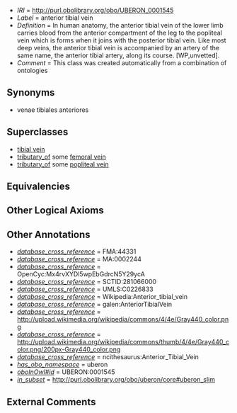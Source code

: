  * *IRI* = http://purl.obolibrary.org/obo/UBERON_0001545
 * *Label* = anterior tibial vein
 * *Definition* = In human anatomy, the anterior tibial vein of the lower limb carries blood from the anterior compartment of the leg to the popliteal vein which is forms when it joins with the posterior tibial vein. Like most deep veins, the anterior tibial vein is accompanied by an artery of the same name, the anterior tibial artery, along its course. [WP,unvetted].
 * *Comment* = This class was created automatically from a combination of ontologies

## Synonyms

 * venae tibiales anteriores

## Superclasses

 * [tibial vein](../../UBERON/70/UBERON_0010370.md)
 * [tributary_of](../../core#tributary/of/core#tributary_of.md) some [femoral vein](../../UBERON/61/UBERON_0001361.md)
 * [tributary_of](../../core#tributary/of/core#tributary_of.md) some [popliteal vein](../../UBERON/44/UBERON_0001544.md)

## Equivalencies


## Other Logical Axioms


## Other Annotations

 * *[database_cross_reference](../../ef/oboInOwl#hasDbXref.md)* = FMA:44331
 * *[database_cross_reference](../../ef/oboInOwl#hasDbXref.md)* = MA:0002244
 * *[database_cross_reference](../../ef/oboInOwl#hasDbXref.md)* = OpenCyc:Mx4rvXYDl5wpEbGdrcN5Y29ycA
 * *[database_cross_reference](../../ef/oboInOwl#hasDbXref.md)* = SCTID:281066000
 * *[database_cross_reference](../../ef/oboInOwl#hasDbXref.md)* = UMLS:C0226833
 * *[database_cross_reference](../../ef/oboInOwl#hasDbXref.md)* = Wikipedia:Anterior_tibial_vein
 * *[database_cross_reference](../../ef/oboInOwl#hasDbXref.md)* = galen:AnteriorTibialVein
 * *[database_cross_reference](../../ef/oboInOwl#hasDbXref.md)* = http://upload.wikimedia.org/wikipedia/commons/4/4e/Gray440_color.png
 * *[database_cross_reference](../../ef/oboInOwl#hasDbXref.md)* = http://upload.wikimedia.org/wikipedia/commons/thumb/4/4e/Gray440_color.png/200px-Gray440_color.png
 * *[database_cross_reference](../../ef/oboInOwl#hasDbXref.md)* = ncithesaurus:Anterior_Tibial_Vein
 * *[has_obo_namespace](../../ce/oboInOwl#hasOBONamespace.md)* = uberon
 * *[oboInOwl#id](../../id/oboInOwl#id.md)* = UBERON:0001545
 * *[in_subset](../../et/oboInOwl#inSubset.md)* = http://purl.obolibrary.org/obo/uberon/core#uberon_slim

## External Comments

